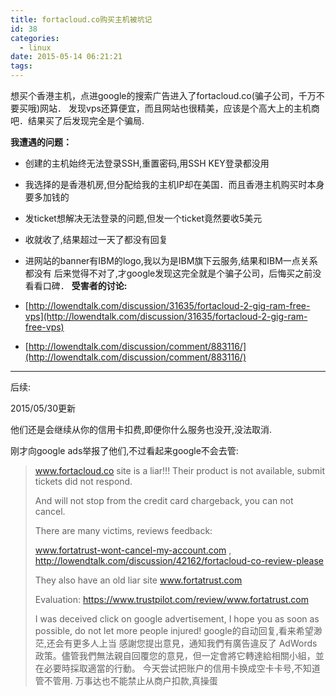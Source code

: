 ```yaml
---
title: fortacloud.co购买主机被坑记
id: 38
categories:
  - linux
date: 2015-05-14 06:21:21
tags:
---
```


想买个香港主机，点进google的搜索广告进入了fortacloud.co(骗子公司，千万不要买哦)网站．
发现vps还算便宜，而且网站也很精美，应该是个高大上的主机商吧．结果买了后发现完全是个骗局.

**我遭遇的问题：**

*   创建的主机始终无法登录SSH,重置密码,用SSH KEY登录都没用
*   我选择的是香港机房,但分配给我的主机IP却在美国．而且香港主机购买时本身要多加钱的
*   发ticket想解决无法登录的问题,但发一个ticket竟然要收5美元
*   收就收了,结果超过一天了都没有回复
*   进网站的banner有IBM的logo,我以为是IBM旗下云服务,结果和IBM一点关系都没有
后来觉得不对了,才google发现这完全就是个骗子公司，后悔买之前没看看口碑．
**受害者的讨论:**

*   [http://lowendtalk.com/discussion/31635/fortacloud-2-gig-ram-free-vps](http://lowendtalk.com/discussion/31635/fortacloud-2-gig-ram-free-vps)
*   [http://lowendtalk.com/discussion/comment/883116/](http://lowendtalk.com/discussion/comment/883116/)
-----------------------------
后续:

2015/05/30更新

他们还是会继续从你的信用卡扣费,即便你什么服务也没开,没法取消.

刚才向google ads举报了他们,不过看起来google不会去管:
> www.fortacloud.co site is a liar!!! Their product is not available, submit tickets did not respond.> 
> And will not stop from the credit card chargeback, you can not cancel.> 
> There are many victims, reviews feedback:> 
> www.fortatrust-wont-cancel-my-account.com , http://lowendtalk.com/discussion/42162/fortacloud-co-review-please> 
> They also have an old liar site www.fortatrust.com> 
> Evaluation: https://www.trustpilot.com/review/www.fortatrust.com> 
> 
> I was deceived click on google advertisement, I hope you as soon as possible, do not let more people injured!
google的自动回复,看来希望渺茫,还会有更多人上当
> 感謝您提出意見，通知我們有廣告違反了 AdWords 政策。儘管我們無法親自回覆您的意見，但一定會將它轉達給相關小組，並在必要時採取適當的行動。
今天尝试把账户的信用卡换成空卡卡号,不知道管不管用. 万事达也不能禁止从商户扣款,真操蛋
